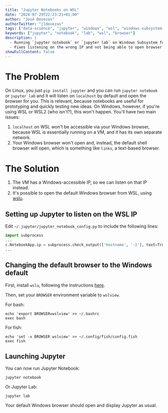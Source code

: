 ```yaml
---
title: "Jupyter Notebooks on WSL"
date: "2024-07-29T22:23:21+01:00"
author: "José Devezas"
authorTwitter: "jldevezas"
tags: ["data-science", "jupyter", "windows", "wsl", "windows-subsystem-for-linux"]
keywords: ["jupyter", "notebook", "lab", "wsl", "browser"]
description: |
  - Running `jupyter notebook` or `jupyter lab` on Windows Subsystem for Linux (WSL).
  - Fixes listening on the wrong IP and not being able to open browser automatically.
showFullContent: false
---
```


# The Problem

On Linux, you just `pip install jupyter` and you can run `jupyter notebook` or `jupyter lab` and it will listen on `localhost` by default and open the browser for you. This is relevant, because notebooks are useful for prototyping and quickly testing new ideas. On Windows, however, if you're using WSL or WSL2 (who isn't?), this won't happen. You'll have two main issues:

1. `localhost` on WSL won't be accessible via your Windows browser, because WSL is essentially running on a VM, and it has its own separate network.
2. Your Windows browser won't open and, instead, the default shell browser will open, which is something like `links`, a text-based browser.


# The Solution

1. The VM has a Windows-accessible IP, so we can listen on that IP instead.
2. It's possible to open the default Windows browser from WSL, using [wslu](https://wslutiliti.es/wslu/).

## Setting up Jupyter to listen on the WSL IP

Edit `~/.jupyter/jupyter_notebook_config.py` to include the following lines:

```python
import subprocess
...
c.NotebookApp.ip = subprocess.check_output(['hostname', '-I'], text=True).strip()
...
```

## Changing the default browser to the Windows default

First, install `wslu`, following the instructions [here](https://wslutiliti.es/wslu/install.html).

Then, set your `BROWSER` environment variable to `wslview`.

For bash:

```shell
echo 'export BROWSER=wslview' >> ~/.bashrc
exec bash
```

For fish:

```shell
echo 'set -x BROWSER wslview' >> ~/.config/fish/config.fish
exec fish
```

## Launching Jupyter

You can now run Jupyter Notebook:

```shell
jupyter notebook
```

Or Jupyter Lab:

```shell
jupyter lab
```

Your default Windows browser should open and display Jupyter as usual.
